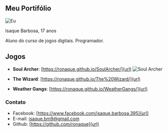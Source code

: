 ## Meu Portifólio

![Eu](https://scontent.frec10-1.fna.fbcdn.net/v/t1.0-9/22549727_1408079169290406_1982596868822454870_n.jpg?_nc_cat=108&_nc_ht=scontent.frec10-1.fna&oh=6feb9c97fff9790c2671cb64427d3bc9&oe=5CA6A21C)

Isaque Barbosa, 17 anos

Aluno do curso de jogos digitais.
Programador.


## Jogos
- **Soul Archer**: [https://ronaque.github.io/SoulArcher/](url)
![Soul Archer](https://scontent.frec10-1.fna.fbcdn.net/v/t1.0-9/48366203_1903235219774796_5056144713279602688_o.jpg?_nc_cat=111&_nc_ht=scontent.frec10-1.fna&oh=7fe363837c78ce03b90ab826704182ab&oe=5C9C6812)

- **The Wizard**: [https://ronaque.github.io/The%20Wizard/](url)
- **Weather Gangs**: [https://ronaque.github.io/WeatherGangs/](url)

### Contato
- Facebook: [https://www.facebook.com/isaque.barbosa.395](url)
- E-mail: isaque.bm9@gmail.com
- Github: [https://github.com/ronaque](url)

